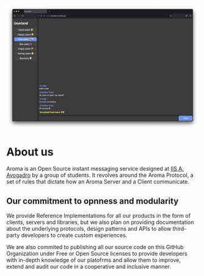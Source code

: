 <img src="Picture.png">


# About us
Aroma is an Open Source instant messaging service designed at [IIS A. Avogadro](https://www.sito.itisavogadro.org) by a group of students. It revolves around the Aroma Protocol, a set of rules that dictate how an Aroma Server and a Client communicate.

## Our commitment to opnness and modularity
We provide Reference Implementations for all our products in the form of clients, servers and libraries, but we also plan on providing documentation about the underlying protocols, design patterns and APIs to allow third-party developers to create custom experiences. <br>

We are also commited to publishing all our source code on this GitHub Organization under Free or Open Source licenses to provide developers with in-depth knowledge of our platofrms and allow them to improve, extend and audit our code in a cooperative and inclusive manner.
